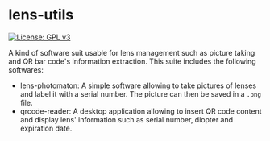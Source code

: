 # lens-utils

[![License: GPL v3](https://img.shields.io/badge/License-GPL%20v3-blue.svg)](http://www.gnu.org/licenses/gpl-3.0)

A kind of software suit usable for lens management such as picture taking
and QR bar code's information extraction. This suite includes the following
softwares:

* lens-photomaton: A simple software allowing to take pictures of lenses and
label it with a serial number. The picture can then be saved in a `.png` file.
* qrcode-reader: A desktop application allowing to insert QR code content and
display lens' information such as serial number, diopter and expiration date.
